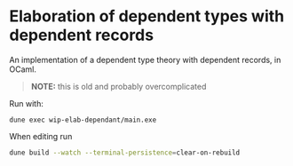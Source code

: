 # Elaboration of dependent types with dependent records

An implementation of a dependent type theory with dependent records, in OCaml.

> **NOTE:** this is old and probably overcomplicated

Run with:

```
dune exec wip-elab-dependant/main.exe
```

When editing run

```sh
dune build --watch --terminal-persistence=clear-on-rebuild
```
